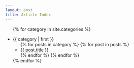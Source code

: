```yaml
---
layout: post
title: Article Index
---
```

<ul>

  {% for category in site.categories %}
    <li><a name="{{ category | first }}">{{ category | first }}</a>
    <ul>
    {% for posts in category %}
        {% for post in posts %}
            <li><a href="{{ post.url }}/">{{ post.title }}</a></li>
        {% endfor %}
    {% endfor %}
    </ul>
    </li>
  {% endfor %}
</ul>

